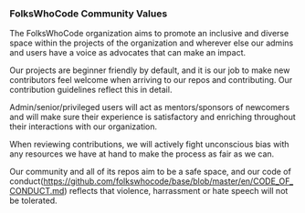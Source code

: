 ### FolksWhoCode Community Values

The FolksWhoCode organization aims to promote an inclusive and diverse space
within the projects of the organization and wherever else our admins and users
have a voice as advocates that can make an impact.

Our projects are beginner friendly by default, and it is our job to make new
contributors feel welcome when arriving to our repos and contributing. Our
contribution guidelines reflect this in detail.

Admin/senior/privileged users will act as mentors/sponsors of newcomers and will
make sure their experience is satisfactory and enriching throughout their
interactions with our organization.

When reviewing contributions, we will actively fight unconscious bias with any
resources we have at hand to make the process as fair as we can.

Our community and all of its repos aim to be a safe space, and our code of
conduct(https://github.com/folkswhocode/base/blob/master/en/CODE_OF_CONDUCT.md)
reflects that violence, harrassment or hate speech will not be tolerated.
